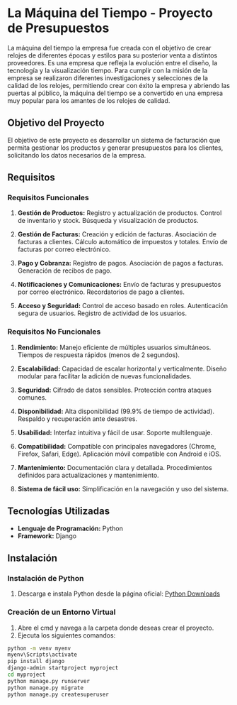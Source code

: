 # La Máquina del Tiempo - Proyecto de Presupuestos

La máquina del tiempo
la empresa fue creada con el objetivo de crear relojes de diferentes épocas y estilos para su
posterior venta a distintos proveedores.
Es una empresa que refleja la evolución entre el diseño, la tecnología y la visualización tiempo.
Para cumplir con la misión de la empresa se realizaron diferentes investigaciones y selecciones de la calidad de los relojes, permitiendo crear con éxito la empresa y abriendo las puertas al público, la máquina del tiempo se a convertido en una empresa muy popular para los amantes de los
relojes de calidad.

## Objetivo del Proyecto

El objetivo de este proyecto es desarrollar un sistema de facturación que permita gestionar los productos y generar presupuestos para los clientes, solicitando los datos necesarios de la empresa.

## Requisitos

### Requisitos Funcionales

1. **Gestión de Productos:**
     Registro y actualización de productos.
     Control de inventario y stock.
     Búsqueda y visualización de productos.

2. **Gestión de Facturas:**
     Creación y edición de facturas.
     Asociación de facturas a clientes.
     Cálculo automático de impuestos y totales.
     Envío de facturas por correo electrónico.

3. **Pago y Cobranza:**
     Registro de pagos.
     Asociación de pagos a facturas.
     Generación de recibos de pago.

4. **Notificaciones y Comunicaciones:**
     Envío de facturas y presupuestos por correo electrónico.
     Recordatorios de pago a clientes.

5. **Acceso y Seguridad:**
     Control de acceso basado en roles.
     Autenticación segura de usuarios.
     Registro de actividad de los usuarios.

### Requisitos No Funcionales

1. **Rendimiento:**
     Manejo eficiente de múltiples usuarios simultáneos.
     Tiempos de respuesta rápidos (menos de 2 segundos).

2. **Escalabilidad:**
     Capacidad de escalar horizontal y verticalmente.
     Diseño modular para facilitar la adición de nuevas funcionalidades.

3. **Seguridad:**
     Cifrado de datos sensibles.
     Protección contra ataques comunes.

4. **Disponibilidad:**
     Alta disponibilidad (99.9% de tiempo de actividad).
     Respaldo y recuperación ante desastres.

5. **Usabilidad:**
     Interfaz intuitiva y fácil de usar.
     Soporte multilenguaje.

6. **Compatibilidad:**
     Compatible con principales navegadores (Chrome, Firefox, Safari, Edge).
     Aplicación móvil compatible con Android e iOS.

7. **Mantenimiento:**
     Documentación clara y detallada.
     Procedimientos definidos para actualizaciones y mantenimiento.

8. **Sistema de fácil uso:**
     Simplificación en la navegación y uso del sistema.

## Tecnologías Utilizadas

- **Lenguaje de Programación:** Python
- **Framework:** Django

## Instalación

### Instalación de Python

1. Descarga e instala Python desde la página oficial: [Python Downloads](https://www.python.org/downloads/)

### Creación de un Entorno Virtual

1. Abre el cmd y navega a la carpeta donde deseas crear el proyecto.
2. Ejecuta los siguientes comandos:

```bash
python -m venv myenv
myenv\Scripts\activate  
pip install django
django-admin startproject myproject
cd myproject
python manage.py runserver
python manage.py migrate
python manage.py createsuperuser
